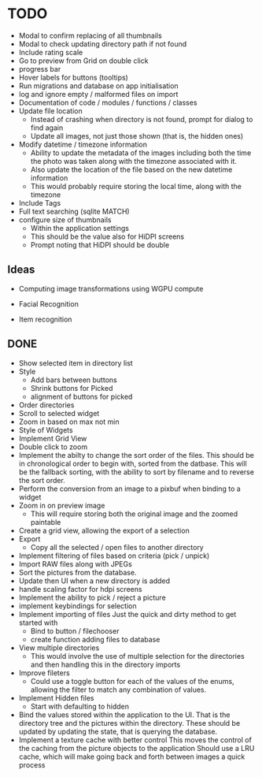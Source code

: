 # TODO

- Modal to confirm replacing of all thumbnails
- Modal to check updating directory path if not found
- Include rating scale
- Go to preview from Grid on double click
- progress bar
- Hover labels for buttons (tooltips)
- Run migrations and database on app initialisation
- log and ignore empty / malformed files on import
- Documentation of code / modules / functions / classes
- Update file location
  - Instead of crashing when directory is not found, prompt for dialog to find again
  - Update all images, not just those shown (that is, the hidden ones)
- Modify datetime / timezone information
  - Ability to update the metadata of the images including both the time the photo was taken
    along with the timezone associated with it.
  - Also update the location of the file based on the new datetime information
  - This would probably require storing the local time, along with the timezone
- Include Tags
- Full text searching (sqlite MATCH)
- configure size of thumbnails
  - Within the application settings
  - This should be the value also for HiDPI screens
  - Prompt noting that HiDPI should be double

## Ideas

- Computing image transformations using WGPU compute

- Facial Recognition
- Item recognition

## DONE
- Show selected item in directory list
- Style
  - Add bars between buttons
  - Shrink buttons for Picked
  - alignment of buttons for picked
- Order directories
- Scroll to selected widget
- Zoom in based on max not min
- Style of Widgets
- Implement Grid View
- Double click to zoom
- Implement the abilty to change the sort order of the files. This should be
  in chronological order to begin with, sorted from the datbase. 
  This will be the fallback sorting, with the ability to sort by filename
  and to reverse the sort order.
- Perform the conversion from an image to a pixbuf when binding to a widget
- Zoom in on preview image
  - This will require storing both the original image and the zoomed paintable
- Create a grid view, allowing the export of a selection
- Export
  - Copy all the selected / open files to another directory
- Implement filtering of files based on criteria (pick / unpick)
- Import RAW files along with JPEGs
- Sort the pictures from the database.
- Update then UI when a new directory is added
- handle scaling factor for hdpi screens
- Implement the ability to pick / reject a picture
- implement keybindings for selection
- Implement importing of files
  Just the quick and dirty method to get started with
  - Bind to button / filechooser
  - create function adding files to database
- View multiple directories
  - This would involve the use of multiple selection for the directories and then
    handling this in the directory imports
- Improve fileters
  - Could use a toggle button for each of the values of the enums, allowing the filter to 
    match any combination of values.
- Implement Hidden files
  - Start with defaulting to hidden
- Bind the values stored within the application to the UI. 
  That is the directory tree and the pictures within the directory.
  These should be updated by updating the state, that is
  querying the database.
- Implement a texture cache with better control
  This moves the control of the caching from the picture objects to the application
  Should use a LRU cache, which will make going back and forth between images
  a quick process
